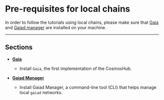 # Pre-requisites for local chains 

In order to follow the tutorials using local chains, please make sure that [Gaia](https://github.com/cosmos/gaia) and [Gaiad manager](./gaiad-manager.md) are installed on your machine.

---

## Sections

* **[Gaia](./gaia.md)**
    * Install `Gaia`, the first implementation of the CosmosHub. 
    
* **[Gaiad Manager](./gaiad-manager.md)**
    * Install Gaiad Manager, a command-line tool (CLI) that helps manage local `gaiad` networks.

